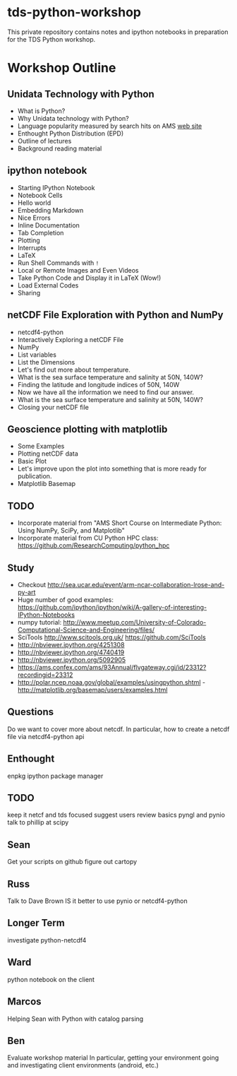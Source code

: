 tds-python-workshop
===================

This private repository contains notes and ipython notebooks in preparation for the TDS Python workshop.

# Workshop Outline

## Unidata Technology with Python
- What is Python?
- Why Unidata technology with Python?
- Language popularity measured by search hits on AMS [web site](https://ams.confex.com/ams/93Annual/webprogram/start.html#srch=words%7Cjava%7Cmethod%7Cand%7Cpge%7C2)
- Enthought Python Distribution (EPD)
- Outline of lectures
- Background reading material

## ipython notebook
- Starting IPython Notebook
- Notebook Cells
- Hello world
- Embedding Markdown
- Nice Errors
- Inline Documentation
- Tab Completion
- Plotting
- Interrupts
- LaTeX 
- Run Shell Commands with `!`
- Local or Remote Images and Even Videos
- Take Python Code and Display it in LaTeX (Wow!)
- Load External Codes
- Sharing

## netCDF File Exploration with Python and NumPy
- netcdf4-python
- Interactively Exploring a netCDF File
- NumPy
- List variables
- List the Dimensions
- Let's find out more about temperature.
- What is the sea surface temperature and salinity at 50N, 140W?
- Finding the latitude and longitude indices of 50N, 140W
- Now we have all the information we need to find our answer.
- What is the sea surface temperature and salinity at 50N, 140W?
- Closing your netCDF file

## Geoscience plotting with matplotlib
- Some Examples
- Plotting netCDF data
- Basic Plot
- Let's improve upon the plot into something that is more ready for publication.
- Matplotlib Basemap

## TODO
- Incorporate material from "AMS Short Course on Intermediate Python: Using NumPy, SciPy, and Matplotlib"
- Incorporate material from CU Python HPC class: <https://github.com/ResearchComputing/python_hpc>

## Study

- Checkout <http://sea.ucar.edu/event/arm-ncar-collaboration-lrose-and-py-art>
- Huge number of good examples: <https://github.com/ipython/ipython/wiki/A-gallery-of-interesting-IPython-Notebooks>
- numpy tutorial: <http://www.meetup.com/University-of-Colorado-Computational-Science-and-Engineering/files/>
- SciTools <http://www.scitools.org.uk/> <https://github.com/SciTools>
- http://nbviewer.ipython.org/4251308
- http://nbviewer.ipython.org/4740419
- http://nbviewer.ipython.org/5092905
- https://ams.confex.com/ams/93Annual/flvgateway.cgi/id/23312?recordingid=23312
- http://polar.ncep.noaa.gov/global/examples/usingpython.shtml
-http://matplotlib.org/basemap/users/examples.html

## Questions

Do we want to cover more about netcdf. In particular, how to create a netcdf file via netcdf4-python api

## Enthought
enpkg ipython package manager

## TODO

keep it netcf and tds focused
suggest users review basics
pyngl and pynio
talk to phillip at scipy

## Sean

Get your scripts on github
figure out cartopy

## Russ

Talk to Dave Brown
IS it better to use pynio or netcdf4-python

## Longer Term

investigate python-netcdf4 

## Ward

python notebook on the client

## Marcos

Helping Sean with Python with catalog parsing

## Ben

Evaluate workshop material
In particular, getting your environment going and investigating client environments (android, etc.)
